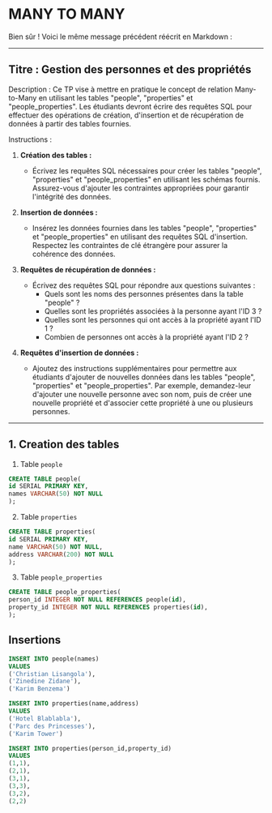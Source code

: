 # MANY TO MANY

Bien sûr ! Voici le même message précédent réécrit en Markdown :

---

## Titre : Gestion des personnes et des propriétés

Description :
Ce TP vise à mettre en pratique le concept de relation Many-to-Many en utilisant les tables "people", "properties" et "people_properties". Les étudiants devront écrire des requêtes SQL pour effectuer des opérations de création, d'insertion et de récupération de données à partir des tables fournies.

Instructions :

1. **Création des tables :**

   - Écrivez les requêtes SQL nécessaires pour créer les tables "people", "properties" et "people_properties" en utilisant les schémas fournis. Assurez-vous d'ajouter les contraintes appropriées pour garantir l'intégrité des données.

2. **Insertion de données :**

   - Insérez les données fournies dans les tables "people", "properties" et "people_properties" en utilisant des requêtes SQL d'insertion. Respectez les contraintes de clé étrangère pour assurer la cohérence des données.

3. **Requêtes de récupération de données :**

   - Écrivez des requêtes SQL pour répondre aux questions suivantes :
     - Quels sont les noms des personnes présentes dans la table "people" ?
     - Quelles sont les propriétés associées à la personne ayant l'ID 3 ?
     - Quelles sont les personnes qui ont accès à la propriété ayant l'ID 1 ?
     - Combien de personnes ont accès à la propriété ayant l'ID 2 ?

4. **Requêtes d'insertion de données :**
   - Ajoutez des instructions supplémentaires pour permettre aux étudiants d'ajouter de nouvelles données dans les tables "people", "properties" et "people_properties". Par exemple, demandez-leur d'ajouter une nouvelle personne avec son nom, puis de créer une nouvelle propriété et d'associer cette propriété à une ou plusieurs personnes.

---

## 1. Creation des tables

1. Table `people`

```sql
CREATE TABLE people(
id SERIAL PRIMARY KEY,
names VARCHAR(50) NOT NULL
);
```

2. Table `properties`

```sql
CREATE TABLE properties(
id SERIAL PRIMARY KEY,
name VARCHAR(50) NOT NULL,
address VARCHAR(200) NOT NULL
);
```

3. Table `people_properties`

```sql
CREATE TABLE people_properties(
person_id INTEGER NOT NULL REFERENCES people(id),
property_id INTEGER NOT NULL REFERENCES properties(id),
);
```

## Insertions

```sql
INSERT INTO people(names)
VALUES
('Christian Lisangola'),
('Zinedine Zidane'),
('Karim Benzema')
```

```sql
INSERT INTO properties(name,address)
VALUES
('Hotel Blablabla'),
('Parc des Princesses'),
('Karim Tower')
```

```sql
INSERT INTO properties(person_id,property_id)
VALUES
(1,1),
(2,1),
(3,1),
(3,3),
(3,2),
(2,2)
```
